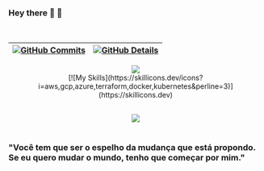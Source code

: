   ### Hey there 👋 🚀
<br />
  
 | [![GitHub Commits](http://github-profile-summary-cards.vercel.app/api/cards/productive-time?username=joaoMiraya&theme=dracula&utcOffset=-3)](https://github.com/vn7n24fzkq/github-profile-summary-cards) | [![GitHub Details](http://github-profile-summary-cards.vercel.app/api/cards/profile-details?username=joaoMiraya&theme=dracula)](https://github.com/vn7n24fzkq/github-profile-summary-cards) |  
 | ----------- | ----------- |


 
  <div align="center" >
<a href="https://skillicons.dev"   >
  <img src="https://skillicons.dev/icons?i=git,vscode,javascript,nodejs,aws,typescript,terraform,cs,dotnet,php,cloudflare,css,html,react,redux,vite,solidjs,bootstrap,tailwind,sass,figma,nodejs,express,sequelize,docker,jenkins,github,linux,postman,mysql,postgres,sqlite,redis" />
</a>
  <br />
    [![My Skills](https://skillicons.dev/icons?i=aws,gcp,azure,terraform,docker,kubernetes&perline=3)](https://skillicons.dev)
  <br />

  </div>

 
##
   <div align="center" >
     <img src="https://github-profile-trophy.vercel.app/?username=joaoMiraya&row=1&column=6&theme=dracula&margin-w=15&margin-h=15"/>
  </div>
  
 <br />

### "Você tem que ser o espelho da mudança que está propondo. Se eu quero mudar o mundo, tenho que começar por mim."
